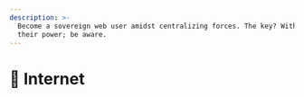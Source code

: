 ```yaml
---
description: >-
  Become a sovereign web user amidst centralizing forces. The key? Withhold
  their power; be aware.
---
```


# 🧠 Internet

